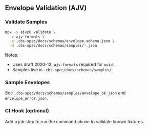 ## Envelope Validation (AJV)

### Validate Samples
```bash
npx -y ajv@8 validate \
  -c ajv-formats \
  -s .cbs-spec/docs/schemas/envelope.schema.json \
  -d .cbs-spec/docs/schemas/samples/*.json
```

Notes:
- Uses draft 2020-12; `ajv-formats` required for `uuid`.
- Samples live in `.cbs-spec/docs/schemas/samples/`.

### Sample Envelopes
See `.cbs-spec/docs/schemas/samples/envelope_ok.json` and `envelope_error.json`.

### CI Hook (optional)
Add a job step to run the command above to validate known fixtures.


